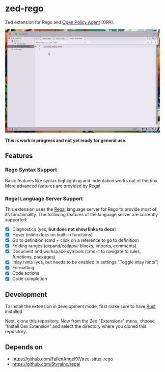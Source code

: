 # zed-rego

Zed extension for Rego and [Open Policy Agent](https://github.com/open-policy-agent/opa/) (OPA).

![usage of the extension](./docs/usage.gif)

**This is work in progress and not yet ready for general use.**

## Features

### Rego Syntax Support

Basic features like syntax highlighting and indentation works out of the box. More advanced features are provided by
[Regal](https://github.com/styrainc/regal).

### Regal Language Server Support

This extension uses the [Regal](https://github.com/styrainc/regal) language server for Rego to provide most of its
functionality. The following features of the language server are currently supported:

- [x] Diagnostics (yes, **but does not show links to docs**)
- [x] Hover (inline docs on built-in functions)
- [x] Go to definition (cmd + click on a reference to go to definition)
- [x] Folding ranges (expand/collapse blocks, imports, comments)
- [x] Document and workspace symbols (cmd+t to navigate to rules, functions, packages)
- [x] Inlay hints (yes, but needs to be enabled in settings "Toggle inlay hints")
- [x] Formatting
- [x] Code actions
- [x] Code completion

## Development

To install the extension in development mode, first make sure to have [Rust](https://www.rust-lang.org/tools/install) installed.

Next, clone this repository. Now from the Zed "Extensions" menu, choose "Install Dev Extension" and select the
directory where you cloned this repository.

## Depends on

- https://github.com/FallenAngel97/tree-sitter-rego
- https://github.com/StyraInc/regal
